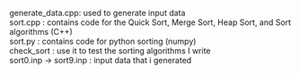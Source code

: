 generate_data.cpp: used to generate input data                                         
sort.cpp : contains code for the Quick Sort, Merge Sort, Heap Sort, and Sort algorithms (C++)                  
sort.py : contains code for python sorting (numpy)                    
check_sort : use it to test the sorting algorithms I write                       
sort0.inp -> sort9.inp : input data that i generated
